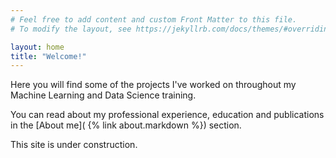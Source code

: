 ```yaml
---
# Feel free to add content and custom Front Matter to this file.
# To modify the layout, see https://jekyllrb.com/docs/themes/#overriding-theme-defaults

layout: home
title: "Welcome!"
---
```


<head>
  <!-- our project just needs Font Awesome Solid + Brands -->
  <link href="/assets/css/fontawesome.css" rel="stylesheet" />
  <link href="/assets/css/brands.css" rel="stylesheet" />
  <link href="/assets/css/solid.css" rel="stylesheet" />
</head>

Here you will find some of the projects I've worked on throughout my Machine Learning and Data Science training.

You can read about my professional experience, education and publications in the [About me]( {% link about.markdown %}) section.

<i class="fa-solid fa-screwdriver-wrench"></i> <i class="fa-solid fa-code"></i> <i class="fa-solid fa-mug-hot"></i>  This site is under construction.